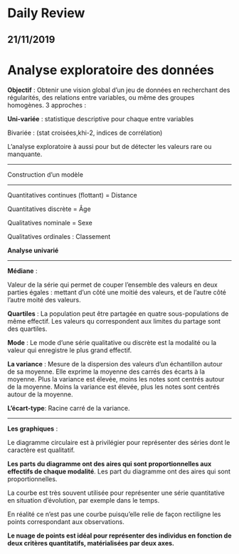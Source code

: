 # Daily Review

21/11/2019
-----------------------------------------------------

# Analyse exploratoire des données


**Objectif** : Obtenir une vision global d’un jeu de données en recherchant des régularités, des relations entre variables, ou même des groupes homogènes. 3 approches :

**Uni-variée** : statistique descriptive pour chaque entre variables 

Bivariée : (stat croisées,khi-2, indices de corrélation)

L’analyse exploratoire à aussi pour but de détecter les valeurs rare ou manquante.

----------------------------------------------------------------

Construction d’un modèle

-----------------------------------------------------
Quantitatives continues (flottant) = Distance

Quantitatives discrète = Âge

Qualitatives nominale = Sexe

Qualitatives ordinales : Classement 


**Analyse univarié**

--------------------------------------------------------------

**Médiane** :

Valeur de la série qui permet de couper l’ensemble des valeurs en deux parties égales : mettant d’un côté une moitié des valeurs, et de l’autre côté l’autre moité des valeurs.

**Quartiles** : 
La population peut être partagée en quatre sous-populations de même effectif. Les valeurs qu correspondent aux limites du partage sont des quartiles.

**Mode** :
Le mode d’une série qualitative ou discrète est la modalité ou la valeur qui enregistre le plus grand effectif. 

**La variance** :
Mesure de la dispersion des valeurs d’un échantillon autour de sa moyenne. Elle exprime la moyenne des carrés des écarts à la moyenne. Plus la variance est élevée, moins les notes sont centrés autour de la moyenne.  Moins la variance est élevée, plus les notes sont centrés autour de la moyenne.

**L’écart-type**:
Racine carré de la variance.

-------------------------------------------------------------------------

**Les graphiques** :

Le diagramme circulaire est à privilégier pour représenter des séries dont le caractère est qualitatif. 

**Les parts du diagramme ont des aires qui sont proportionnelles aux effectifs de chaque modalité**. Les part du diagramme ont des aires qui sont proportionnelles.

La courbe est très souvent utilisée pour représenter une série quantitative en situation d’évolution, par exemple dans le temps. 

En réalité ce n’est pas une courbe puisqu’elle relie de façon rectiligne les points correspondant aux observations.

**Le nuage de points est idéal pour représenter des individus en fonction de deux critères quantitatifs, matérialisées par deux axes.**
